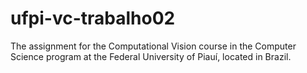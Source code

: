 # ufpi-vc-trabalho02
The assignment for the Computational Vision course in the Computer Science program at the Federal University of Piauí, located in Brazil.